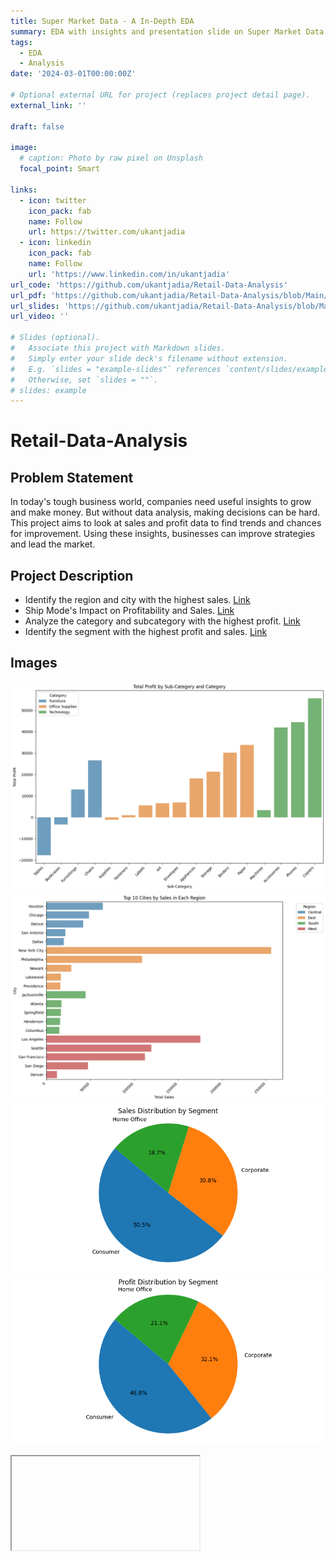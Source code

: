 ```yaml
---
title: Super Market Data - A In-Depth EDA
summary: EDA with insights and presentation slide on Super Market Data 
tags:
  - EDA
  - Analysis
date: '2024-03-01T00:00:00Z'

# Optional external URL for project (replaces project detail page).
external_link: ''

draft: false

image:
  # caption: Photo by raw pixel on Unsplash
  focal_point: Smart

links:
  - icon: twitter
    icon_pack: fab
    name: Follow
    url: https://twitter.com/ukantjadia
  - icon: linkedin
    icon_pack: fab
    name: Follow
    url: 'https://www.linkedin.com/in/ukantjadia' 
url_code: 'https://github.com/ukantjadia/Retail-Data-Analysis'
url_pdf: 'https://github.com/ukantjadia/Retail-Data-Analysis/blob/Main/retail-data-analysis.pdf'
url_slides: 'https://github.com/ukantjadia/Retail-Data-Analysis/blob/Main/retail-data-analysis.pptx'
url_video: ''

# Slides (optional).
#   Associate this project with Markdown slides.
#   Simply enter your slide deck's filename without extension.
#   E.g. `slides = "example-slides"` references `content/slides/example-slides.md`.
#   Otherwise, set `slides = ""`.
# slides: example
---
```


# Retail-Data-Analysis

## Problem Statement
In today's tough business world, companies need useful insights to grow and make money. But without data analysis, making decisions can be hard. This project aims to look at sales and profit data to find trends and chances for improvement. Using these insights, businesses can improve strategies and lead the market.

## Project Description

- Identify the region and city with the highest sales. [Link](#sales-with-region-and-city)
- Ship Mode's Impact on Profitability and Sales. [Link](#ship-mode)
- Analyze the category and subcategory with the highest profit. [Link](#profit-and-category-sub-category)
- Identify the segment with the highest profit and sales. [Link](profit-and-segment)

## Images
![1710550289626](image/index/1710550289626.png)
![1710550303579](image/index/1710550303579.png)
![1710550312211](image/index/1710550312211.png)
![1710550318773](image/index/1710550318773.png)


<div>
  <iframe id="inlineFrameExample"
      title="Analysis Notebook"

      src="https://ukant.tech/Retail-Data-Analysis/">
  </iframe>
</div>